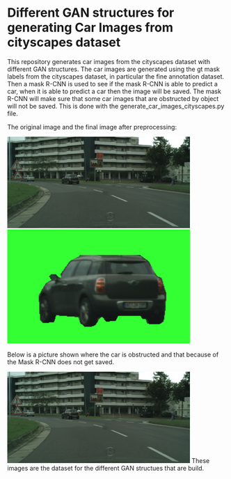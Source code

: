 # Different GAN structures for generating Car Images from cityscapes dataset
This repository generates car images from the cityscapes dataset with different GAN structures. The car images are generated using the gt mask labels from the cityscapes dataset, in particular the fine annotation dataset. Then a mask R-CNN is used to see if the mask R-CNN is able to predict a car, when it is able to predict a car then the image will be saved. The mask R-CNN will make sure that some car images that are obstructed by object will not be saved. This is done with the generate_car_images_cityscapes.py file. 

The original image and the final image after preprocessing:

<img src="images/aachen_000000_000019_leftImg8bit.png" width="420"/> <img src="images/aachen_000000_000019_carImage_zoomed.png" width="420"/> 

Below is a picture shown where the car is obstructed and that because of the Mask R-CNN does not get saved. 

<img src="images/aachen_000000_000019_leftImg8bit.png" width="420">
These images are the dataset for the different GAN structues that are build. 
